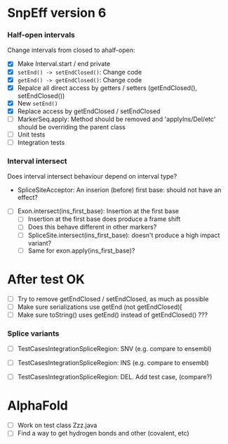 
# SnpEff version 6

### Half-open intervals

Change intervals from closed to ahalf-open:

- [x] Make Interval.start / end private
- [x] `setEnd() -> setEndClosed()`: Change code
- [x] `getEnd() -> getEndClosed()`: Change code
- [x] Repalce all direct access by getters / setters (getEndClosed(), setEndClosed())
- [x] New `setEnd()`
- [x] Replace access by getEndClosed  / setEndClosed
- [ ] MarkerSeq.apply: Method should be removed and 'applyIns/Del/etc' should be overriding the parent class
- [ ] Unit tests
- [ ] Integration tests

### Interval intersect

Does interval intersect behaviour depend on interval type?

- SpliceSiteAcceptor: An inserion (before) first base: should not have an effect?

- [ ] Exon.intersect(ins_first_base): Insertion at the first base
    - [ ] Insertion at the first base does produce a frame shift
    - [ ] Does this behave different in other markers?
    - [ ] SpliceSite.intersect(ins_first_base): doesn't produce a high impact variant?
    - [ ] Same for exon.apply(ins_first_base)?

# After test OK
- [ ] Try to remove getEndClosed  / setEndClosed, as much as possible
- [ ] Make sure serializations use getEnd (not getEndClosed)[
- [ ] Make sure toString() uses getEnd() instead of getEndClosed() ???

### Splice variants
- [ ] TestCasesIntegrationSpliceRegion: SNV (e.g. compare to ensembl)
- [ ] TestCasesIntegrationSpliceRegion: INS (e.g. compare to ensembl)
- [ ] TestCasesIntegrationSpliceRegion: DEL. Add test case, (compare?)



# AlphaFold
- [ ] Work on test class Zzz.java
- [ ] Find a way to get hydrogen bonds and other (covalent, etc)
